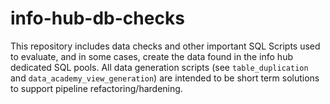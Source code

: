 # info-hub-db-checks
This repository includes data checks and other important SQL Scripts used to evaluate, and in some cases, create the data found in the info hub dedicated SQL pools.
All data generation scripts (see `table_duplication` and `data_academy_view_generation`) are intended to be short term solutions to support pipeline refactoring/hardening. 
